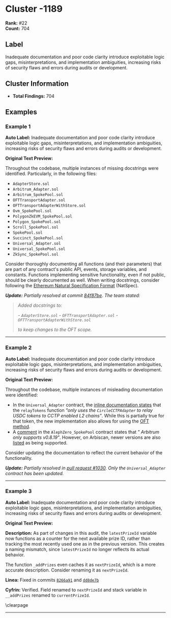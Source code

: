 # Cluster -1189

**Rank:** #22  
**Count:** 704  

## Label
Inadequate documentation and poor code clarity introduce exploitable logic gaps, misinterpretations, and implementation ambiguities, increasing risks of security flaws and errors during audits or development.

## Cluster Information
- **Total Findings:** 704

## Examples

### Example 1

**Auto Label:** Inadequate documentation and poor code clarity introduce exploitable logic gaps, misinterpretations, and implementation ambiguities, increasing risks of security flaws and errors during audits or development.  

**Original Text Preview:**

Throughout the codebase, multiple instances of missing docstrings were identified. Particularly, in the following files:

* `AdapterStore.sol`
* `Arbitrum_Adapter.sol`
* `Arbitrum_SpokePool.sol`
* `OFTTransportAdapter.sol`
* `OFTTransportAdapterWithStore.sol`
* `Ovm_SpokePool.sol`
* `PolygonZkEVM_SpokePool.sol`
* `Polygon_SpokePool.sol`
* `Scroll_SpokePool.sol`
* `SpokePool.sol`
* `Succinct_SpokePool.sol`
* `Universal_Adapter.sol`
* `Universal_SpokePool.sol`
* `ZkSync_SpokePool.sol`

Consider thoroughly documenting all functions (and their parameters) that are part of any contract's public API, events, storage variables, and constants. Functions implementing sensitive functionality, even if not public, should be clearly documented as well. When writing docstrings, consider following the [Ethereum Natural Specification Format](https://solidity.readthedocs.io/en/latest/natspec-format.html) (NatSpec).

***Update:** Partially resolved at commit [84f87be](https://github.com/across-protocol/contracts/commit/84f87beed89c427d45e1c1ef7a0080d1e82f94ba). The team stated:*

> *Added docstrings to:*
>
> *- `AdapterStore.sol`* *- `OFTTransportAdapter.sol`* *- `OFTTransportAdapterWithStore.sol`*
>
> *to keep changes to the OFT scope.*

---
### Example 2

**Auto Label:** Inadequate documentation and poor code clarity introduce exploitable logic gaps, misinterpretations, and implementation ambiguities, increasing risks of security flaws and errors during audits or development.  

**Original Text Preview:**

Throughout the codebase, multiple instances of misleading documentation were identified:

* In the `Universal_Adapter` contract, the [inline documentation states](https://github.com/across-protocol/contracts/blob/c5d7541037d19053ce2106583b1b711037483038/contracts/chain-adapters/Universal_Adapter.sol#L74) that the `relayTokens` function *"only uses the `CircleCCTPAdapter` to relay USDC tokens to CCTP enabled L2 chains"*. While this is partially true for that token, the new implementation also allows for using the [OFT method](https://github.com/across-protocol/contracts/blob/c5d7541037d19053ce2106583b1b711037483038/contracts/chain-adapters/Universal_Adapter.sol#L90-L92).
* A [comment](https://github.com/across-protocol/contracts/blob/c5d7541037d19053ce2106583b1b711037483038/contracts/AlephZero_SpokePool.sol#L3) in the `AlephZero_SpokePool` contract states that *" Arbitrum only supports v0.8.19"*. However, on Arbiscan, newer versions are also [listed](https://arbiscan.io/solcversions) as being supported.

Consider updating the documentation to reflect the current behavior of the functionality.

***Update:** Partially resolved in [pull request #1030](https://github.com/across-protocol/contracts/pull/1030). Only the `Universal_Adapter` contract has been updated.*

---
### Example 3

**Auto Label:** Inadequate documentation and poor code clarity introduce exploitable logic gaps, misinterpretations, and implementation ambiguities, increasing risks of security flaws and errors during audits or development.  

**Original Text Preview:**

**Description:** As part of changes in this audit, the `latestPrizeId` variable now functions as a counter for the next available prize ID, rather than tracking the most recently used one as in the previous version. This creates a naming mismatch, since `latestPrizeId` no longer reflects its actual behavior.

The function `_addPrizes` even caches it as `nextPrizeId`, which is a more accurate description. Consider renaming it as `nextPrizeId`.

**Linea:** Fixed in commits [`8266a91`](https://github.com/Consensys/linea-hub/pull/555/commits/8266a9130db2e3ad9d66422c7c1c374dc806bada) and [`dd8de7b`](https://github.com/Consensys/linea-hub/pull/555/commits/dd8de7bd9626abca6c01bc24832551c8f50ef0a9)

**Cyfrin:** Verified. Field renamed to `nextPrizeId` and stack variable in `__addPrizes` renamed to `currentPrizeId`.

\clearpage

---
